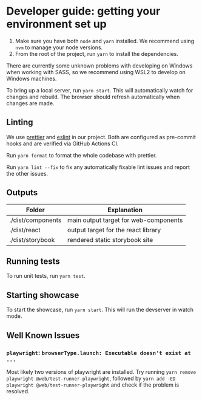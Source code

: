 # Developer guide: getting your environment set up

1. Make sure you have both `node` and `yarn` installed.
   We recommend using `nvm` to manage your node versions.
2. From the root of the project, run `yarn` to install the dependencies.

There are currently some unknown problems with developing on Windows when working with SASS,
so we recommend using WSL2 to develop on Windows machines.

To bring up a local server, run `yarn start`. This will automatically watch for changes
and rebuild. The browser should refresh automatically when changes are made.

## Linting

We use [prettier](https://prettier.io/) and [eslint](https://eslint.org/) in our project.
Both are configured as pre-commit hooks and are verified via GitHub Actions CI.

Run `yarn format` to format the whole codebase with prettier.

Run `yarn lint --fix` to fix any automatically fixable lint issues and report the other issues.

## Outputs

| Folder            | Explanation                           |
| ----------------- | ------------------------------------- |
| ./dist/components | main output target for web-components |
| ./dist/react      | output target for the react library   |
| ./dist/storybook  | rendered static storybook site        |

## Running tests

To run unit tests, run `yarn test`.

## Starting showcase

To start the showcase, run `yarn start`. This will run the devserver in watch mode.

## Well Known Issues

### `playwright`: `browserType.launch: Executable doesn't exist at ...`

Most likely two versions of playwright are installed. Try running
`yarn remove playwright @web/test-runner-playwright`, followed by
`yarn add -ED playwright @web/test-runner-playwright` and check if the problem is resolved.
